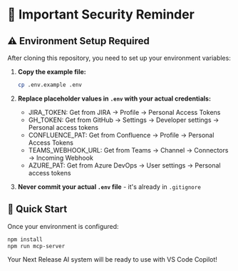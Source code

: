# 🔐 Important Security Reminder

## ⚠️ Environment Setup Required

After cloning this repository, you need to set up your environment variables:

1. **Copy the example file:**
   ```bash
   cp .env.example .env
   ```

2. **Replace placeholder values in `.env` with your actual credentials:**
   - JIRA_TOKEN: Get from JIRA → Profile → Personal Access Tokens
   - GH_TOKEN: Get from GitHub → Settings → Developer settings → Personal access tokens
   - CONFLUENCE_PAT: Get from Confluence → Profile → Personal Access Tokens  
   - TEAMS_WEBHOOK_URL: Get from Teams → Channel → Connectors → Incoming Webhook
   - AZURE_PAT: Get from Azure DevOps → User settings → Personal access tokens

3. **Never commit your actual `.env` file** - it's already in `.gitignore`

## 🚀 Quick Start

Once your environment is configured:

```bash
npm install
npm run mcp-server
```

Your Next Release AI system will be ready to use with VS Code Copilot!
